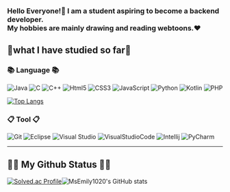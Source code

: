 <h3>Hello Everyone!👋 
I am a student aspiring to become a backend developer.<br>
My hobbies are mainly drawing and reading webtoons.❤</h3>

<h2>📕what I have studied so far📕</h2>
<h3>📚 Language 📚</h3>

![Java](https://img.shields.io/badge/Java-007396?style=flat-square&logo=java&logoColor=white) ![C](https://img.shields.io/badge/C-A8B9CC?style=flat-square&logo=c&logoColor=white) ![C++](https://img.shields.io/badge/C++-00599C?style=flat-square&logo=c%2B%2B&logoColor=white) ![Html5](https://img.shields.io/badge/Html5-E34F26?style=flat-square&logo=html5&logoColor=white) ![CSS3](https://img.shields.io/badge/css-1572B6?style=flat-square&logo=css3&logoColor=white) ![JavaScript](https://img.shields.io/badge/javascript-F7DF1E?style=flat-square&logo=javascript&logoColor=black) ![Python](https://img.shields.io/badge/python-3776AB?style=flat-square&logo=python&logoColor=white) ![Kotlin](https://img.shields.io/badge/kotlin-7F52FF?style=flat-square&logo=kotlin&logoColor=white) ![PHP](https://img.shields.io/badge/php-777BB4?style=flat-square&logo=php&logoColor=white)

[![Top Langs](https://github-readme-stats-sigma-five.vercel.app/api/top-langs/?username=MsEmily1020&layout=compact)](https://github.com/anuraghazra/github-readme-stats)

<h3>📋 Tool 📋</h3>

![Git](https://img.shields.io/badge/Git-F05032?style=flat-square&logo=Git&logoColor=white) ![Eclipse](https://img.shields.io/badge/Eclipse-2C2255?style=flat-square&logo=Eclipse&logoColor=white) ![Visual Studio](https://img.shields.io/badge/VisualStudio-5C2D91?style=flat-square&logo=VisualStudio&logoColor=white) ![VisualStudioCode](https://img.shields.io/badge/VisualStudioCode-007ACC?style=flat-square&logo=VisualStudioCode&logoColor=white) ![Intellij](https://img.shields.io/badge/IntelliJ-000000?style=flat-square&logo=IntelliJ-IDEA&logoColor=white) ![PyCharm](https://img.shields.io/badge/PyCharm-000000?style=flat-square&logo=PyCharm&logoColor=white)


---

<h2>👩‍💻 My Github Status 👩‍💻</h2>

[![Solved.ac Profile](http://mazassumnida.wtf/api/v2/generate_badge?boj=seunghyesil)](https://solved.ac/seunghyesil/)![MsEmily1020's GitHub stats](https://github-readme-stats-sigma-five.vercel.app/api?username=MsEmily1020&show_icons=true)

<br>



